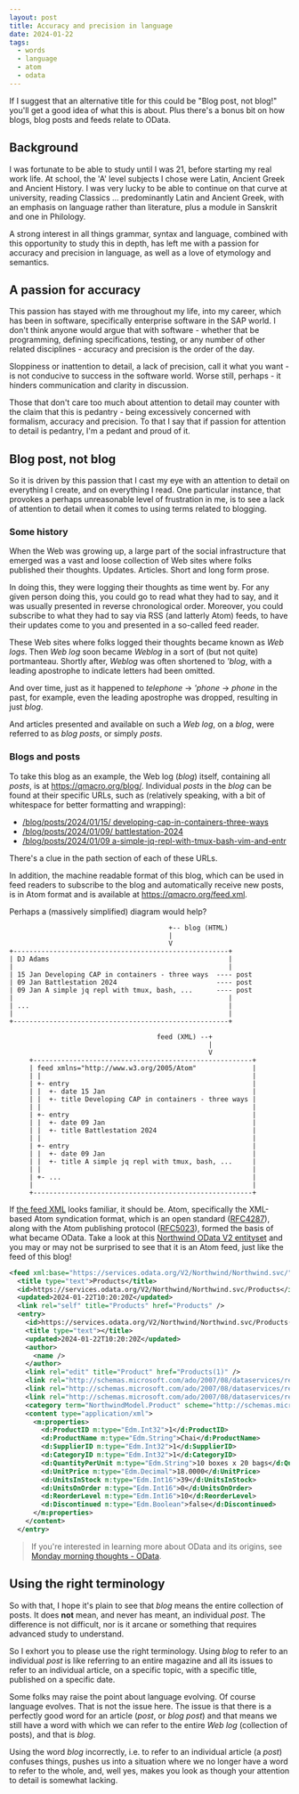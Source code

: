 ```yaml
---
layout: post
title: Accuracy and precision in language
date: 2024-01-22
tags:
  - words
  - language
  - atom
  - odata
---
```

If I suggest that an alternative title for this could be "Blog post, not blog!" you'll get a good idea of what this is about. Plus there's a bonus bit on how blogs, blog posts and feeds relate to OData.

## Background

I was fortunate to be able to study until I was 21, before starting my real work life. At school, the 'A' level subjects I chose were Latin, Ancient Greek and Ancient History. I was very lucky to be able to continue on that curve at university, reading Classics ... predominantly Latin and Ancient Greek, with an emphasis on language rather than literature, plus a module in Sanskrit and one in Philology.

A strong interest in all things grammar, syntax and language, combined with this opportunity to study this in depth, has left me with a passion for accuracy and precision in language, as well as a love of etymology and semantics.

## A passion for accuracy

This passion has stayed with me throughout my life, into my career, which has been in software, specifically enterprise software in the SAP world. I don't think anyone would argue that with software - whether that be programming, defining specifications, testing, or any number of other related disciplines - accuracy and precision is the order of the day.

Sloppiness or inattention to detail, a lack of precision, call it what you want - is not conducive to success in the software world. Worse still, perhaps - it hinders communication and clarity in discussion.

Those that don't care too much about attention to detail may counter with the claim that this is pedantry - being excessively concerned with formalism, accuracy and precision. To that I say that if passion for attention to detail is pedantry, I'm a pedant and proud of it.

## Blog post, not blog

So it is driven by this passion that I cast my eye with an attention to detail on everything I create, and on everything I read. One particular instance, that provokes a perhaps unreasonable level of frustration in me, is to see a lack of attention to detail when it comes to using terms related to blogging.

### Some history

When the Web was growing up, a large part of the social infrastructure that emerged was a vast and loose collection of Web sites where folks published their thoughts. Updates. Articles. Short and long form prose.

In doing this, they were logging their thoughts as time went by. For any given person doing this, you could go to read what they had to say, and it was usually presented in reverse chronological order. Moreover, you could subscribe to what they had to say via RSS (and latterly Atom) feeds, to have their updates come to you and presented in a so-called feed reader.

These Web sites where folks logged their thoughts became known as _Web logs_. Then _Web log_ soon became _Weblog_ in a sort of (but not quite) portmanteau. Shortly after, _Weblog_ was often shortened to _'blog_, with a leading apostrophe to indicate letters had been omitted.

And over time, just as it happened to _telephone_ -\> _'phone_ -\> _phone_ in the past, for example, even the leading apostrophe was dropped, resulting in just _blog_.

And articles presented and available on such a _Web log_, on a _blog_, were referred to as _blog posts_, or simply _posts_.

### Blogs and posts

To take this blog as an example, the Web log (_blog_) itself, containing all _posts_, is at <https://qmacro.org/blog/>. Individual _posts_ in the _blog_ can be found at their specific URLs, such as (relatively speaking, with a bit of whitespace for better formatting and wrapping):

* <a href="/blog/posts/2024/01/15/developing-cap-in-containers-three-ways">/blog/posts/2024/01/15/ developing-cap-in-containers-three-ways</a>
* <a href="/blog/posts/2024/01/09/battlestation-2024">/blog/posts/2024/01/09/ battlestation-2024</a>
* <a href="/blog/posts/2024/01/09/a-simple-jq-repl-with-tmux-bash-vim-and-entr">/blog/posts/2024/01/09 a-simple-jq-repl-with-tmux-bash-vim-and-entr</a>

There's a clue in the path section of each of these URLs.

In addition, the machine readable format of this blog, which can be used in feed readers to subscribe to the blog and automatically receive new posts, is in Atom format and is available at <https://qmacro.org/feed.xml>.

Perhaps a (massively simplified) diagram would help?

```text
                                        +-- blog (HTML)
                                        |
                                        V
+------------------------------------------------------+
| DJ Adams                                             |
|                                                      |
| 15 Jan Developing CAP in containers - three ways  ---- post
| 09 Jan Battlestation 2024                         ---- post
| 09 Jan A simple jq repl with tmux, bash, ...      ---- post
|                                                      |
| ...                                                  |
|                                                      |
+------------------------------------------------------+

                                     feed (XML) --+
                                                  |
                                                  V
     +-------------------------------------------------------+
     | feed xmlns="http://www.w3.org/2005/Atom"              |
     | |                                                     |
     | +- entry                                              |
     | |  +- date 15 Jan                                     |
     | |  +- title Developing CAP in containers - three ways |
     | |                                                     |
     | +- entry                                              |
     | |  +- date 09 Jan                                     |
     | |  +- title Battlestation 2024                        |
     | |                                                     |
     | +- entry                                              |
     | |  +- date 09 Jan                                     |
     | |  +- title A simple jq repl with tmux, bash, ...     |
     | |                                                     |
     | +- ...                                                |
     |                                                       |
     +-------------------------------------------------------+
```

If [the feed XML](https://qmacro.org/feed.xml) looks familiar, it should be. Atom, specifically the XML-based Atom syndication format, which is an open standard ([RFC4287](https://datatracker.ietf.org/doc/html/rfc4287)), along with the Atom publishing protocol ([RFC5023](https://datatracker.ietf.org/doc/html/rfc5023)), formed the basis of what became OData. Take a look at this [Northwind OData V2 entityset](https://services.odata.org/V2/Northwind/Northwind.svc/Products) and you may or may not be surprised to see that it is an Atom feed, just like the feed of this blog!

```xml
<feed xml:base="https://services.odata.org/V2/Northwind/Northwind.svc/" xmlns:d="http://schemas.microsoft.com/ado/2007/08/dataservices" xmlns:m="http://schemas.microsoft.com/ado/2007/08/dataservices/metadata" xmlns="http://www.w3.org/2005/Atom">
  <title type="text">Products</title>
  <id>https://services.odata.org/V2/Northwind/Northwind.svc/Products</id>
  <updated>2024-01-22T10:20:20Z</updated>
  <link rel="self" title="Products" href="Products" />
  <entry>
    <id>https://services.odata.org/V2/Northwind/Northwind.svc/Products(1)</id>
    <title type="text"></title>
    <updated>2024-01-22T10:20:20Z</updated>
    <author>
      <name />
    </author>
    <link rel="edit" title="Product" href="Products(1)" />
    <link rel="http://schemas.microsoft.com/ado/2007/08/dataservices/related/Category" type="application/atom+xml;type=entry" title="Category" href="Products(1)/Category" />
    <link rel="http://schemas.microsoft.com/ado/2007/08/dataservices/related/Order_Details" type="application/atom+xml;type=feed" title="Order_Details" href="Products(1)/Order_Details" />
    <link rel="http://schemas.microsoft.com/ado/2007/08/dataservices/related/Supplier" type="application/atom+xml;type=entry" title="Supplier" href="Products(1)/Supplier" />
    <category term="NorthwindModel.Product" scheme="http://schemas.microsoft.com/ado/2007/08/dataservices/scheme" />
    <content type="application/xml">
      <m:properties>
        <d:ProductID m:type="Edm.Int32">1</d:ProductID>
        <d:ProductName m:type="Edm.String">Chai</d:ProductName>
        <d:SupplierID m:type="Edm.Int32">1</d:SupplierID>
        <d:CategoryID m:type="Edm.Int32">1</d:CategoryID>
        <d:QuantityPerUnit m:type="Edm.String">10 boxes x 20 bags</d:QuantityPerUnit>
        <d:UnitPrice m:type="Edm.Decimal">18.0000</d:UnitPrice>
        <d:UnitsInStock m:type="Edm.Int16">39</d:UnitsInStock>
        <d:UnitsOnOrder m:type="Edm.Int16">0</d:UnitsOnOrder>
        <d:ReorderLevel m:type="Edm.Int16">10</d:ReorderLevel>
        <d:Discontinued m:type="Edm.Boolean">false</d:Discontinued>
      </m:properties>
    </content>
  </entry>
```

> If you're interested in learning more about OData and its origins, see [Monday morning thoughts - OData](https://blogs.sap.com/2018/08/20/monday-morning-thoughts-odata/).

## Using the right terminology

So with that, I hope it's plain to see that _blog_ means the entire collection of posts. It does **not** mean, and never has meant, an individual _post_. The difference is not difficult, nor is it arcane or something that requires advanced study to understand.

So I exhort you to please use the right terminology. Using _blog_ to refer to an individual _post_ is like referring to an entire magazine and all its issues to refer to an individual article, on a specific topic, with a specific title, published on a specific date.

Some folks may raise the point about language evolving. Of course language evolves. That is not the issue here. The issue is that there is a perfectly good word for an article (_post_, or _blog post_) and that means we still have a word with which we can refer to the entire _Web log_ (collection of posts), and that is _blog_.

Using the word _blog_ incorrectly, i.e. to refer to an individual article (a _post_) confuses things, pushes us into a situation where we no longer have a word to refer to the whole, and, well yes, makes you look as though your attention to detail is somewhat lacking.
